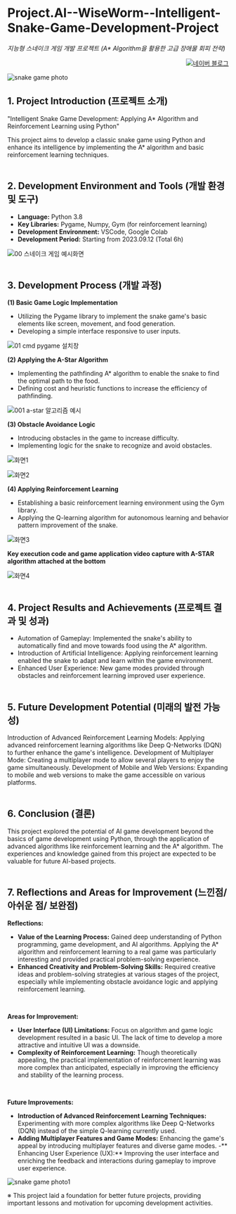 # Project.AI--WiseWorm--Intelligent-Snake-Game-Development-Project
_지능형 스네이크 게임 개발 프로젝트 (A* Algorithm을 활용한 고급 장애물 회피 전략)_
<p align="right">
  <a href="https://blog.naver.com/pixelwizard/223301484889">
    <img src="https://img.shields.io/badge/한국어%20번역본-03C75A?style=flat-square&logo=Naver&logoColor=white" alt="네이버 블로그">
  </a> </p>  
  
![snake game photo](https://github.com/pixelwizard2/Project.AI--WiseWorm--Intelligent-Snake-Game-Development-Project/assets/138272416/a730c554-7c56-4521-a23e-902ab1b45ff5)


## 1. Project Introduction (프로젝트 소개)

"Intelligent Snake Game Development: Applying A* Algorithm and Reinforcement Learning using Python"

This project aims to develop a classic snake game using Python and enhance its intelligence by implementing the A* algorithm and basic reinforcement learning techniques.
<br> <br> 

## 2. Development Environment and Tools (개발 환경 및 도구)

- **Language:** Python 3.8
- **Key Libraries:** Pygame, Numpy, Gym (for reinforcement learning)
- **Development Environment:** VSCode, Google Colab
- **Development Period:** Starting from 2023.09.12 (Total 6h)

![00  스네이크 게임 예시화면](https://github.com/pixelwizard2/Project.AI--WiseWorm--Intelligent-Snake-Game-Development-Project/assets/138272416/f58f1bf7-8f65-4274-809b-f7a7968cd780)
<br> <br> 

## 3. Development Process (개발 과정)

**(1) Basic Game Logic Implementation**

- Utilizing the Pygame library to implement the snake game's basic elements like screen, movement, and food generation.
- Developing a simple interface responsive to user inputs.

![01  cmd pygame 설치창](https://github.com/pixelwizard2/Project.AI--WiseWorm--Intelligent-Snake-Game-Development-Project/assets/138272416/2bacf710-dc5d-4cb6-8847-9d6e44484513)
<br>

**(2) Applying the A-Star Algorithm**

- Implementing the pathfinding A* algorithm to enable the snake to find the optimal path to the food.
- Defining cost and heuristic functions to increase the efficiency of pathfinding.

![001  a-star 알고리즘 예시](https://github.com/pixelwizard2/Project.AI--WiseWorm--Intelligent-Snake-Game-Development-Project/assets/138272416/e87eebce-4b9e-405d-9ef6-a7545cacdbc0)
<br>

**(3) Obstacle Avoidance Logic**

- Introducing obstacles in the game to increase difficulty.
- Implementing logic for the snake to recognize and avoid obstacles.

![화면1](https://github.com/pixelwizard2/Project.AI--WiseWorm--Intelligent-Snake-Game-Development-Project/assets/138272416/2ac92d57-fcf0-49b0-9548-ed3b966e98da)

![화면2](https://github.com/pixelwizard2/Project.AI--WiseWorm--Intelligent-Snake-Game-Development-Project/assets/138272416/565a7135-7a1e-4181-8c18-8dea1e417dcd)
<br>

**(4) Applying Reinforcement Learning**

- Establishing a basic reinforcement learning environment using the Gym library.
- Applying the Q-learning algorithm for autonomous learning and behavior pattern improvement of the snake.

![화면3](https://github.com/pixelwizard2/Project.AI--WiseWorm--Intelligent-Snake-Game-Development-Project/assets/138272416/2fd97f91-b25d-45da-9f70-bc41c10b8035)
  
**Key execution code and game application video capture with A-STAR algorithm attached at the bottom**

![화면4](https://github.com/pixelwizard2/Project.AI--WiseWorm--Intelligent-Snake-Game-Development-Project/assets/138272416/ffa5ce92-b92e-4e17-9095-e8aa401f2e9d)
<br> <br> 


## 4. Project Results and Achievements (프로젝트 결과 및 성과)

- Automation of Gameplay: Implemented the snake's ability to automatically find and move towards food using the A* algorithm.
- Introduction of Artificial Intelligence: Applying reinforcement learning enabled the snake to adapt and learn within the game environment.
- Enhanced User Experience: New game modes provided through obstacles and reinforcement learning improved user experience.
<br> <br> 


## 5. Future Development Potential (미래의 발전 가능성)

Introduction of Advanced Reinforcement Learning Models: Applying advanced reinforcement learning algorithms like Deep Q-Networks (DQN) to further enhance the game's intelligence.
Development of Multiplayer Mode: Creating a multiplayer mode to allow several players to enjoy the game simultaneously.
Development of Mobile and Web Versions: Expanding to mobile and web versions to make the game accessible on various platforms.
<br> <br> 


## 6. Conclusion (결론)

This project explored the potential of AI game development beyond the basics of game development using Python, through the application of advanced algorithms like reinforcement learning and the A* algorithm. The experiences and knowledge gained from this project are expected to be valuable for future AI-based projects.
<br> <br> 


## 7. Reflections and Areas for Improvement (느낀점/ 아쉬운 점/ 보완점)

**Reflections:**

- **Value of the Learning Process:** Gained deep understanding of Python programming, game development, and AI algorithms. Applying the A* algorithm and reinforcement learning to a real game was particularly interesting and provided practical problem-solving experience.
- **Enhanced Creativity and Problem-Solving Skills:** Required creative ideas and problem-solving strategies at various stages of the project, especially while implementing obstacle avoidance logic and applying reinforcement learning.
<br>

**Areas for Improvement:**

- **User Interface (UI) Limitations:** Focus on algorithm and game logic development resulted in a basic UI. The lack of time to develop a more attractive and intuitive UI was a downside.
- **Complexity of Reinforcement Learning:** Though theoretically appealing, the practical implementation of reinforcement learning was more complex than anticipated, especially in improving the efficiency and stability of the learning process.
<br> 

**Future Improvements:**

- **Introduction of Advanced Reinforcement Learning Techniques:** Experimenting with more complex algorithms like Deep Q-Networks (DQN) instead of the simple Q-learning currently used.
- **Adding Multiplayer Features and Game Modes:** Enhancing the game's appeal by introducing multiplayer features and diverse game modes.
-** Enhancing User Experience (UX):** Improving the user interface and enriching the feedback and interactions during gameplay to improve user experience.

![snake game photo1](https://github.com/pixelwizard2/Project.AI--WiseWorm--Intelligent-Snake-Game-Development-Project/assets/138272416/9f19d349-f91a-4337-a7e8-6182f67ddd78)

※ This project laid a foundation for better future projects, providing important lessons and motivation for upcoming development activities.
